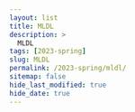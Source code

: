 ```yaml
---
layout: list
title: MLDL
description: >
  MLDL
tags: [2023-spring]
slug: MLDL
permalink: /2023-spring/mldl/
sitemap: false
hide_last_modified: true
hide_date: true
---
```

